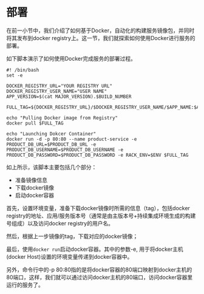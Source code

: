# 部署

在前一小节中，我们介绍了如何基于Docker，自动化的构建服务镜像包，并同时将其发布到docker registry上。这一节，我们就探索如何使用Docker进行服务的部署。

如下脚本演示了如何使用Docker完成服务的部署过程。

```
#! /bin/bash
set -e

DOCKER_REGISTRY_URL="YOUR REGISTRY URL"   
DOCKER_REGISTRY_USER_NAME="USER NAME"
APP_VERSION=$(cat MAJOR_VERSION).$BUILD_NUMBER

FULL_TAG=${DOCKER_REGISTRY_URL}/$DOCKER_REGISTRY_USER_NAME/$APP_NAME:$APP_VERSION

echo "Pulling Docker image from Registry"
docker pull $FULL_TAG

echo "Launching Dokcer Container"
docker run -d -p 80:80 --name product-service -e PRODUCT_DB_URL=$PRODUCT_DB_URL -e PRODUCT_DB_USERNAME=$PRODUCT_DB_USERNAME -e PRODUCT_DB_PASSWORD=$PRODUCT_DB_PASSWORD -e RACK_ENV=$ENV $FULL_TAG

```

如上所示，该脚本主要包括几个部分：

- 准备镜像信息
- 下载docker镜像
- 启动docker容器


首先，设置环境变量，准备下载docker镜像时所需的信息（tag），包括docker registry的地址、应用/服务版本号（通常是由主版本号+持续集成环境生成的构建号组成）以及访问docker registry的用户名。

然后，根据上一步镜像的tag，下载对应的docker镜像；

最后，使用`docker run`启动docker容器。其中的参数-e, 用于将docker主机(docker Host)设置的环境变量传递到docker容器中。

另外，命令行中的-p 80:80指的是将docker容器的80端口映射到docker主机的80端口，这样，我们就可以通过访问docker主机的80端口，访问docker容器里运行的服务了。
